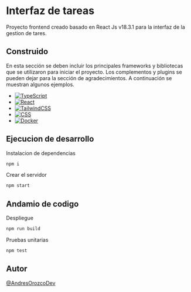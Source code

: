 # Interfaz de tareas

Proyecto frontend creado basado en React Js v18.3.1 para la interfaz de la gestion de tares.

## Construido

En esta sección se deben incluir los principales frameworks y bibliotecas que se utilizaron para iniciar el proyecto. Los complementos y plugins se pueden dejar para la sección de agradecimientos. A continuación se muestran algunos ejemplos.

* [![TypeScript](https://img.shields.io/badge/TypeScript-3178C6?logo=typescript&logoColor=fff)](#)
* [![React](https://img.shields.io/badge/React-%2320232a.svg?logo=react&logoColor=%2361DAFB)](#)
* [![TailwindCSS](https://img.shields.io/badge/Tailwind%20CSS-%2338B2AC.svg?logo=tailwind-css&logoColor=white)](#)
* [![CSS](https://img.shields.io/badge/CSS-1572B6?logo=css3&logoColor=fff)](#)
* [![Docker](https://img.shields.io/badge/Docker-2496ED?logo=docker&logoColor=fff)](#)

## Ejecucion de desarrollo

Instalacion de dependencias
```bash
npm i
```

Crear el servidor
```bash
npm start
```

## Andamio de codigo

Despliegue
```bash
npm run build
```

Pruebas unitarias
```bash
npm test
```

## Autor

[@AndresOrozcoDev](https://github.com/AndresOrozcoDev)